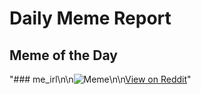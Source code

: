 # Daily Meme Report

## Meme of the Day
"### me_irl\n\n![Meme](https://i.redd.it/m69khjdwwgsf1.png)\n\n[View on Reddit](https://redd.it/1nv3fwf)"
